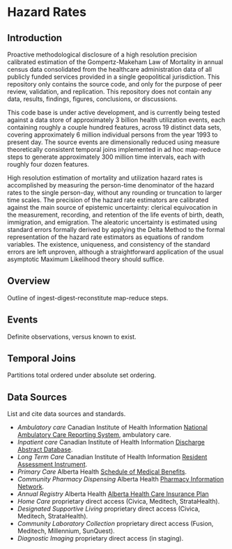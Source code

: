 Hazard Rates
============

Introduction
------------

Proactive methodological disclosure of a high resolution precision calibrated estimation of the Gompertz-Makeham Law of Mortality in annual census data consolidated from the healthcare administration data of all publicly funded services provided in a single geopolitical jurisdiction. This repository only contains the source code, and only for the purpose of peer review, validation, and replication. This repository does not contain any data, results, findings, figures, conclusions, or discussions.

This code base is under active development, and is currently being tested against a data store of approximately 3 billion health utilization events, each containing roughly a couple hundred features, across 19 distinct data sets, covering approximately 6 million individual persons from the year 1993 to present day. The source events are dimensionally reduced using measure theoretically consistent temporal joins implemented in ad hoc map-reduce steps to generate approximately 300 million time intervals, each with roughly four dozen features.

High resolution estimation of mortality and utilization hazard rates is accomplished by measuring the person-time denominator of the hazard rates to the single person-day, without any rounding or truncation to larger time scales. The precision of the hazard rate estimators are calibrated against the main source of epistemic uncertainty: clerical equivocation in the measurement, recording, and retention of the life events of birth, death, immigration, and emigration. The aleatoric uncertainty is estimated using standard errors formally derived by applying the Delta Method to the formal representation of the hazard rate estimators as equations of random variables. The existence, uniqueness, and consistency of the standard errors are left unproven, although a straightforward application of the usual asymptotic Maximum Likelihood theory should suffice.

Overview
--------

Outline of ingest-digest-reconstitute map-reduce steps.

Events
------

Definite observations, versus known to exist.

Temporal Joins
--------------

Partitions total ordered under absolute set ordering.

Data Sources
------------

List and cite data sources and standards.

- *Ambulatory care* Canadian Institute of Health Information [National Ambulatory Care Reporting System](https://www.cihi.ca/en/national-ambulatory-care-reporting-system-metadata), ambulatory care.
- *Inpatient care* Canadian Institute of Health Information [Discharge Abstract Database](https://www.cihi.ca/en/discharge-abstract-database-metadata).
- *Long Term Care* Canadian Institute of Health Information [Resident Assessment Instrument](https://www.cihi.ca/en/residential-care).
- *Primary Care* Alberta Health [Schedule of Medical Benefits](https://www.alberta.ca/fees-health-professionals.aspx).
- *Community Pharmacy Dispensing* Alberta Health [Pharmacy Information Network](http://www.albertanetcare.ca/learningcentre/Pharmaceutical-Information-Network.htm).
- *Annual Registry* Alberta Health [Alberta Health Care Insurance Plan](https://www.alberta.ca/ahcip.aspx)
- *Home Care* proprietary direct access (Civica, Meditech, StrataHealth).
- *Designated Supportive Living* proprietary direct access (Civica, Meditech, StrataHealth).
- *Community Laboratory Collection* proprietary direct access (Fusion, Meditech, Millennium, SunQuest).
- *Diagnostic Imaging* proprietary direct access (in staging).
